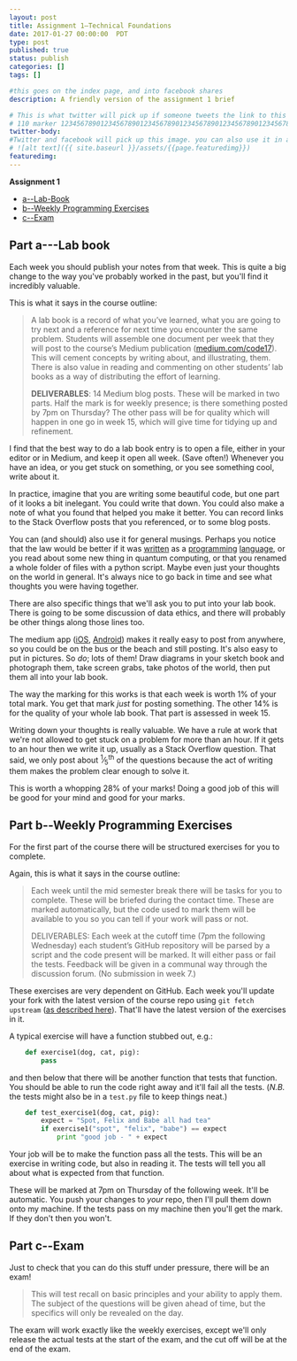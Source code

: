 ```yaml
---
layout: post
title: Assignment 1–Technical Foundations
date: 2017-01-27 00:00:00  PDT
type: post
published: true
status: publish
categories: []
tags: []

#this goes on the index page, and into facebook shares
description: A friendly version of the assignment 1 brief

# This is what twitter will pick up if someone tweets the link to this page
# 110 marker 1234567890123456789012345678901234567890123456789012345678901234567890123456789012345678901234567890123456789
twitter-body:
#Twitter and facebook will pick up this image. you can also use it in a post with:
# ![alt text]({{ site.baseurl }}/assets/{{page.featuredimg}})
featuredimg:
---
```

<style>
.maybe-columns {
    column-width: 20em;
}
</style>

**Assignment 1**

* [a--Lab-Book](#part-alab-book)
* [b--Weekly Programming Exercises](#part-bweekly-programming-exercises)
* [c--Exam](#part-cexam)


## Part a---Lab book

Each week you should publish your notes from that week. This is quite a big change to the way you've probably worked in the past, but you'll find it incredibly valuable.

This is what it says in the course outline:

> A lab book is a record of what you&rsquo;ve learned, what you are going to try next and a reference for next time you encounter the same problem. Students will assemble one document per week that they will post to the course&rsquo;s Medium publication ([medium.com/code17](https://medium.com/code17)).
> This will cement concepts by writing about, and illustrating, them. There is also value in reading and commenting on other students&rsquo; lab books as a way of distributing the effort of learning.
>
> **DELIVERABLES**: 14 Medium blog posts. These will be marked in two parts. Half the mark is for weekly presence; is there something posted by 7pm on Thursday? The other pass will be for quality which will happen in one go in week 15, which will give time for tidying up and refinement.

I find that the best way to do a lab book entry is to open a file, either in your editor or in Medium, and keep it open all week. (Save often!) Whenever you have an idea, or you get stuck on something, or you see something cool, write about it.

In practice, imagine that you are writing some beautiful code, but one part of it looks a bit inelegant. You could write that down. You could also make a note of what you found that helped you make it better. You can record links to the Stack Overflow posts that you referenced, or to some blog posts.

You can (and should) also use it for general musings. Perhaps you notice that the law would be better if it was [written](https://techblog.bozho.net/writing-laws-is-quite-like-programming/) as a [programming](http://jeremy.zawodny.com/blog/archives/009421.html) [language](https://www.quora.com/Would-the-legal-system-benefit-from-using-a-programming-language), or you read about some new thing in quantum computing, or that you renamed a whole folder of files with a python script. Maybe even just your thoughts on the world in general. It's always nice to go back in time and see what thoughts you were having together.

There are also specific things that we'll ask you to put into your lab book. There is going to be some discussion of data ethics, and there will probably be other things along those lines too.

The medium app ([iOS](https://itunes.apple.com/ca/app/medium/id828256236?mt=8), [Android](https://play.google.com/store/apps/details?id=com.medium.reader&hl=en)) makes it really easy to post from anywhere, so you could be on the bus or the beach and still posting. It's also easy to put in pictures. So _do_; lots of them! Draw diagrams in your sketch book and photograph them, take screen grabs, take photos of the world, then put them all into your lab book.

The way the marking for this works is that each week is worth 1% of your total mark. You get that mark _just_ for posting something. The other 14% is for the quality of your whole lab book. That part is assessed in week 15.

Writing down your thoughts is really valuable. We have a rule at work that we're not allowed to get stuck on a problem for more than an hour. If it gets to an hour then we write it up, usually as a Stack Overflow question. That said, we only post about <sup>1</sup>&frasl;<sub>5</sub><sup>th</sup> of the questions because the act of writing them makes the problem clear enough to solve it.

This is worth a whopping 28% of your marks! Doing a good job of this will be good for your mind and good for your marks.

## Part b--Weekly Programming Exercises

For the first part of the course there will be structured exercises for you to complete.

Again, this is what it says in the course outline:

> Each week until the mid semester break there will be tasks for you to complete. These will be briefed during the contact time. These are marked automatically, but the code used to mark them will be available to you so you can tell if your work will pass or not.
>
> DELIVERABLES: Each week at the cutoff time (7pm the following Wednesday) each student&rsquo;s GitHub repository will be parsed by a script and the code present will be marked. It will either pass or fail the tests. Feedback will be given in a communal way through the discussion forum. (No submission in week 7.)

These exercises are very dependent on GitHub. Each week you'll update your fork with the latest version of the course repo using `git fetch upstream` ([as described here](https://help.github.com/articles/syncing-a-fork/)). That'll have the latest version of the exercises in it.

A typical exercise will have a function stubbed out, e.g.:

``` python
    def exercise1(dog, cat, pig):
        pass
```

and then below that there will be another function that tests that function. You should be able to run the code right away and it'll fail all the tests. (_N.B._ the tests might also be in a `test.py` file to keep things neat.)

``` python
    def test_exercise1(dog, cat, pig):
        expect = "Spot, Felix and Babe all had tea"
        if exercise1("spot", "felix", "babe") == expect
            print "good job - " + expect
```

Your job will be to make the function pass all the tests. This will be an exercise in writing code, but also in reading it. The tests will tell you all about what is expected from that function.

These will be marked at 7pm on Thursday of the following week. It'll be automatic. You push your changes to _your_ repo, then I'll pull them down onto my machine. If the tests pass on my machine then you'll get the mark. If they don't then you won't.

## Part c--Exam

Just to check that you can do this stuff under pressure, there will be an exam!

> This will test recall on basic principles and your ability to apply them. The subject of the questions will be given ahead of time, but the specifics will only be revealed on the day.

The exam will work exactly like the weekly exercises, except we'll only release the actual tests at the start of the exam, and the cut off will be at the end of the exam.
